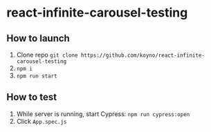# react-infinite-carousel-testing

## How to launch

1. Clone repo `git clone https://github.com/koyno/react-infinite-carousel-testing`
1. `npm i`
1. `npm run start`

## How to test

1. While server is running, start Cypress: `npm run cypress:open`
2. Click `App.spec.js`
